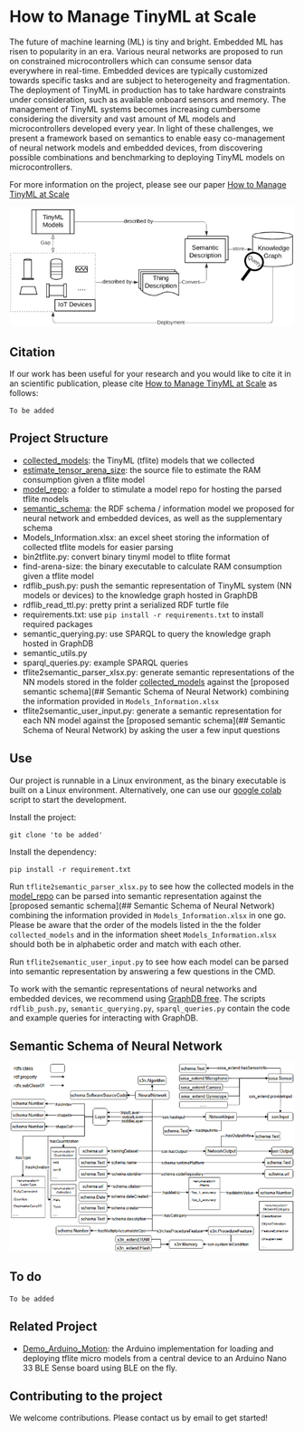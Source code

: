 # How to Manage TinyML at Scale

The future of machine learning (ML) is tiny and bright. Embedded ML has risen to popularity in an era. Various neural networks are proposed to run on constrained microcontrollers which can consume sensor data everywhere in real-time.  Embedded devices are typically customized towards specific tasks and are subject to heterogeneity and fragmentation. The deployment of TinyML in production has to take hardware constraints under consideration, such as available onboard sensors and memory.  The management of TinyML systems becomes increasing cumbersome considering the diversity and vast amount of ML models and microcontrollers developed every year. In light of these challenges, we present a framework based on semantics to enable easy co-management of neural network models and embedded devices, from discovering possible combinations and benchmarking to deploying TinyML models on microcontrollers.

For more information on the project, please see our paper
[How to Manage TinyML at Scale]()

![Capture1.PNG](/_resources/Capture1.PNG)

## Citation
If our work has been useful for your research and you would like to cite it in an scientific publication, please cite [How to Manage TinyML at Scale]() as follows:
```
To be added
```

## Project Structure
* [collected_models](https://github.com/Haoyu-R/How-to-Manage-TinyML-at-Scale/-/tree/main/collected_models): the TinyML  (tflite) models that we collected
* [estimate_tensor_arena_size](https://github.com/Haoyu-R/How-to-Manage-TinyML-at-Scale/-/tree/main/estimate_tensor_arena_size): the source file to estimate the RAM consumption given a tflite model
* [model_repo](https://github.com/Haoyu-R/How-to-Manage-TinyML-at-Scale/-/tree/main/model_repo): a folder to stimulate a model repo for hosting the parsed tflite models
* [semantic_schema](https://github.com/Haoyu-R/How-to-Manage-TinyML-at-Scale/-/tree/main/semantic_schema): the RDF schema / information model we proposed for neural network and embedded devices, as well as the supplementary schema
* Models_Information.xlsx: an excel sheet storing the information of collected tflite models for easier parsing
* bin2tflite.py: convert binary tinyml model to tflite format
* find-arena-size: the binary executable to calculate RAM consumption given a tflite model
* rdflib_push.py: push the semantic representation of TinyML system (NN models or devices) to the knowledge graph hosted in GraphDB
* rdflib_read_ttl.py: pretty print a serialized RDF turtle file
* requirements.txt: use `pip install -r requirements.txt` to install required packages
* semantic_querying.py: use SPARQL to query the knowledge graph hosted in GraphDB
* semantic_utils.py
* sparql_queries.py: example  SPARQL queries
* tflite2semantic_parser_xlsx.py: generate semantic representations of the NN models stored in the folder [collected_models](https://github.com/Haoyu-R/How-to-Manage-TinyML-at-Scale/-/tree/main/collected_models) against the [proposed semantic schema](## Semantic Schema of Neural Network) combining the information provided in `Models_Information.xlsx`
* tflite2semantic_user_input.py: generate a semantic representation for each NN model against the [proposed semantic schema](## Semantic Schema of Neural Network) by asking the user a few input questions

## Use

Our project is runnable in a Linux environment, as the binary executable is built on a Linux environment. Alternatively, one can use our [google colab](https://colab.research.google.com/drive/1Cnpoqb92yiERrBMLDjCqxB9Yx7-9ufcu?usp=sharing) script to start the development.

Install the project:

```
git clone 'to be added'
```

Install the dependency:
```
pip install -r requirement.txt
```

Run  `tflite2semantic_parser_xlsx.py` to see how the collected models in the [model_repo](https://github.com/Haoyu-R/How-to-Manage-TinyML-at-Scale/-/tree/main/model_repo) can be parsed into semantic representation against the [proposed semantic schema](## Semantic Schema of Neural Network) combining the information provided in `Models_Information.xlsx` in one go. Please be aware that the order of the models listed in the the folder `collected_models`  and in the information sheet `Models_Information.xlsx` should both be in alphabetic order and match with each other.

Run  `tflite2semantic_user_input.py` to see how each model can be parsed into semantic representation by answering a few questions in the CMD.

To work with the semantic representations of neural networks and embedded devices, we recommend using [GraphDB free](https://graphdb.ontotext.com/). The scripts `rdflib_push.py`, `semantic_querying.py`, `sparql_queries.py` contain the code and example queries for interacting with GraphDB.

## Semantic Schema of Neural Network

![Capture2.PNG](/_resources/Capture2.PNG)

## To do
```
To be added
```

## Related Project
* [Demo_Arduino_Motion](https://github.com/Haoyu-R/How-to-Manage-TinyML-at-Scale/-/tree/main/Demo_Arduino_Motion): the Arduino implementation for loading and deploying tflite micro models from a central device to an Arduino Nano 33 BLE Sense board using BLE on the fly.

## Contributing to the project

We welcome contributions. Please contact us by email to get started!
